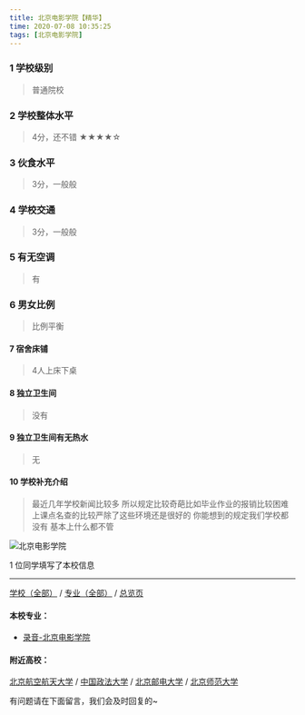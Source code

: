 ```yaml
---
title: 北京电影学院【精华】
time: 2020-07-08 10:35:25
tags: [北京电影学院]
---
```

### 1 学校级别
> 普通院校


### 2 学校整体水平
> 4分，还不错
★★★★☆



### 3 伙食水平
>  3分，一般般


### 4 学校交通
> 3分，一般般


### 5 有无空调
> 有


### 6 男女比例
> 比例平衡


#### 7 宿舍床铺
> 4人上床下桌
 

#### 8 独立卫生间
> 没有


#### 9 独立卫生间有无热水
> 无


#### 10 学校补充介绍
> 最近几年学校新闻比较多 所以规定比较奇葩比如毕业作业的报销比较困难 上课点名查的比较严除了这些环境还是很好的 你能想到的规定我们学校都没有 基本上什么都不管

![北京电影学院](https://upload-images.jianshu.io/upload_images/6510336-d8c2f7fbff05c0b5.jpeg?imageMogr2/auto-orient/strip%7CimageView2/2/w/1240)


1 位同学填写了本校信息
***
[学校（全部）](http://www.jianshu.com/p/3efa6bcca419) / [专业（全部）](http://www.jianshu.com/p/2d4c6d3552c2) / [总览页](http://www.jianshu.com/p/445daeb4fa00)

#### 本校专业：
- [录音-北京电影学院](http://www.jianshu.com/p/1f66ee50f4b7)

#### 附近高校：
[北京航空航天大学](http://www.jianshu.com/p/7a48803abb9f) / [中国政法大学](http://www.jianshu.com/p/36811c43b40c) / [北京邮电大学](http://www.jianshu.com/p/372626a5fa56) / [北京师范大学](http://www.jianshu.com/p/d58864e1a515)



有问题请在下面留言，我们会及时回复的~
